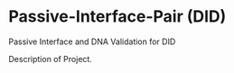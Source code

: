 # Passive-Interface-Pair (DID)
Passive Interface and DNA Validation for DID

Description of Project.

